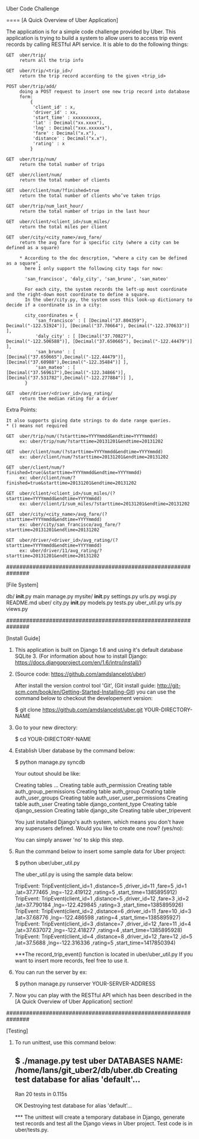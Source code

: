 
Uber Code Challenge

====
[A Quick Overview of Uber Application]

The application is for a simple code challenge provided by Uber.
This application is trying to build a system to allow users to access trip event records by calling RESTful API service.
It is able to do the following things: 

    
    GET  uber/trip/
         return all the trip info

    GET  uber/trip/<trip_id>/
         return the trip record according to the given <trip_id>
   
    POST uber/trip/add/
         doing a POST request to insert one new trip record into database
         form:
             { 
              'client_id' : x, 
              'driver_id' : xx, 
              'start_time' : xxxxxxxxxx, 
              'lat' : Decimal("xx.xxxx"), 
              'lng' : Decimal("xxx.xxxxxx"), 
              'fare' : Decimal("x.x"), 
              'distance' : Decimal("x.x"), 
              'rating' : x
             }

    GET  uber/trip/num/
         return the total number of trips

    GET  uber/client/num/
         return the total number of clients

    GET  uber/client/num/?finished=true
         return the total number of clients who’ve taken trips

    GET  uber/trip/num_last_hour/
         return the total number of trips in the last hour

    GET  uber/client/<client_id>/sum_miles/
         return the total miles per client

    GET  uber/city/<city_name>/avg_fare/
         return the avg fare for a specific city (where a city can be defined as a square)

         * According to the doc descrption, "where a city can be defined as a square",
           here I only support the following city tags for now:

           'san_francisco', 'daly_city', 'san_bruno', 'san_mateo'
        
           For each city, the system records the left-up most coordinate and the right-down most coordinate to define a square.
           In the uber/city.py, the system uses this look-up dictionary to decide if a coordinate is in a city:

           city_coordinates = {
               'san_francisco' : [ [Decimal("37.804359"), Decimal("-122.51924")], [Decimal("37.70664"), Decimal("-122.370633")] ],
               'daly_city' : [ [Decimal("37.70827"), Decimal("-122.506588")], [Decimal("37.650665"), Decimal("-122.44479")] ],
               'san_bruno' : [ [Decimal("37.650665"),Decimal("-122.44479")], [Decimal("37.60988"),Decimal("-122.35484")] ],
               'san_mateo' : [ [Decimal("37.569617"),Decimal("-122.34866")], [Decimal("37.531782"),Decimal("-122.277884")] ],
           }

    GET  uber/driver/<driver_id>/avg_rating/
         return the median rating for a driver


Extra Points:

    It also supports giving date strings to do date range queries.
    * () means not required

    GET  uber/trip/num/(?starttime=YYYYmmdd&endtime=YYYYmmdd)
         ex: uber/trip/num/?starttime=20131201&endtime=20131202

    GET  uber/client/num/(?starttime=YYYYmmdd&endtime=YYYYmmdd)
         ex: uber/client/num/?starttime=20131201&endtime=20131202

    GET  uber/client/num/?finished=true(&starttime=YYYYmmdd&endtime=YYYYmmdd)
         ex: uber/client/num/?finished=true&starttime=20131201&endtime=20131202

    GET  uber/client/<client_id>/sum_miles/(?starttime=YYYYmmdd&endtime=YYYYmmdd)
         ex: uber/client/1/sum_miles/?starttime=20131201&endtime=20131202

    GET  uber/city/<city_name>/avg_fare/(?starttime=YYYYmmdd&endtime=YYYYmmdd)
         ex: uber/city/san_francisco/avg_fare/?starttime=20131201&endtime=20131202

    GET  uber/driver/<driver_id>/avg_rating/(?starttime=YYYYmmdd&endtime=YYYYmmdd)
         ex: uber/driver/11/avg_rating/?starttime=20131201&endtime=20131202


###############################################################

[File System]

db/
__init__.py
main
manage.py
mysite/
    __init__.py
    settings.py
    urls.py
    wsgi.py
README.md
uber/
    city.py
    __init__.py
    models.py
    tests.py
    uber_util.py
    urls.py
    views.py

###############################################################

[Install Guide]

1. This application is built on Django 1.6 and using it's default database SQLite 3.
   (For information about how to install Django: https://docs.djangoproject.com/en/1.6/intro/install/)

2. (Source code: https://github.com/amdslancelot/uber)

   After install the version control tool 'Git',
   (Git install guide: http://git-scm.com/book/en/Getting-Started-Installing-Git)
   you can use the command below to checkout the developement version:

   $ git clone https://github.com/amdslancelot/uber.git YOUR-DIRECTORY-NAME

3. Go to your new directory:

   $ cd YOUR-DIRECTORY-NAME

4. Establish Uber database by the command below:

   $ python manage.py syncdb

   Your outout should be like:

   Creating tables ...
   Creating table auth_permission
   Creating table auth_group_permissions
   Creating table auth_group
   Creating table auth_user_groups
   Creating table auth_user_user_permissions
   Creating table auth_user
   Creating table django_content_type
   Creating table django_session
   Creating table django_site
   Creating table uber_tripevent

   You just installed Django's auth system, which means you don't have any superusers defined.
   Would you like to create one now? (yes/no):

   You can simply answer 'no' to skip this step.

5. Run the command below to insert some sample data for Uber project:

   $ python uber/uber_util.py

   The uber_util.py is using the sample data below:
   
   TripEvent: TripEvent(client_id=1 ,distance=5 ,driver_id=11 ,fare=5 ,id=1 ,lat=37.77465 ,lng=-122.419122 ,rating=5 ,start_time=1385895912)
   TripEvent: TripEvent(client_id=1 ,distance=5 ,driver_id=12 ,fare=3 ,id=2 ,lat=37.790184 ,lng=-122.429845 ,rating=3 ,start_time=1385895926)
   TripEvent: TripEvent(client_id=2 ,distance=6 ,driver_id=11 ,fare=10 ,id=3 ,lat=37.68776 ,lng=-122.486598 ,rating=4 ,start_time=1385895927)
   TripEvent: TripEvent(client_id=3 ,distance=7 ,driver_id=12 ,fare=11 ,id=4 ,lat=37.637072 ,lng=-122.418277 ,rating=4 ,start_time=1385895928)
   TripEvent: TripEvent(client_id=4 ,distance=8 ,driver_id=12 ,fare=12 ,id=5 ,lat=37.5688 ,lng=-122.316336 ,rating=5 ,start_time=1417850394)

   ***The record_trip_event() function is located in uber/uber_util.py
      If you want to insert more records, feel free to use it.

6. You can run the server by
   ex:

   $ python manage.py runserver YOUR-SERVER-ADDRESS

7. Now you can play with the RESTful API which has been described in the [A Quick Overview of Uber Application] section!

###############################################################

[Testing]

1. To run unittest, use this command below:

   $ ./manage.py test uber
   DATABASES NAME:  /home/lans/git_uber2/db/uber.db
   Creating test database for alias 'default'...
   ----------------------------------------------------------------------
   Ran 20 tests in 0.115s

   OK
   Destroying test database for alias 'default'...

   *** The unittest will create a temporary database in Django, generate test records and test all the Django views in Uber project.
       Test code is in uber/tests.py.

